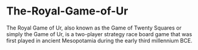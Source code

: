 # The-Royal-Game-of-Ur
The Royal Game of Ur, also known as the Game of Twenty Squares or simply the Game of Ur, is a two-player strategy race board game that was first played in ancient Mesopotamia during the early third millennium BCE.
